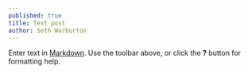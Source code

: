 ```yaml
---
published: true
title: Test post
author: Seth Warburton
---
```


Enter text in [Markdown](http://daringfireball.net/projects/markdown/). Use the toolbar above, or click the **?** button for formatting help.

